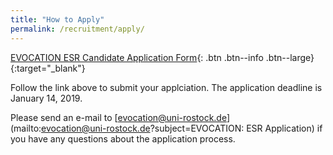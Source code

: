 ```yaml
---
title: "How to Apply"
permalink: /recruitment/apply/
---
```

[EVOCATION ESR Candidate Application Form](https://kontor.cg.tuwien.ac.at/evocation/){: .btn .btn--info .btn--large}{:target="_blank"}

Follow the link above to submit your applciation. The application deadline is January 14, 2019.

Please send an e-mail to [evocation@uni-rostock.de](mailto:evocation@uni-rostock.de?subject=EVOCATION: ESR Application) if you have any questions about the application process.

<!-- Follow the instructions in the PDF form and submit your completed application to [evocation@uni-rostock.de](mailto:evocation@uni-rostock.de?subject=EVOCATION: ESR Application) -->

<!-- Applications for ESR01 and ESR02 (University of Rostock, Germany) are required to also apply directly with the individual institution.  -->